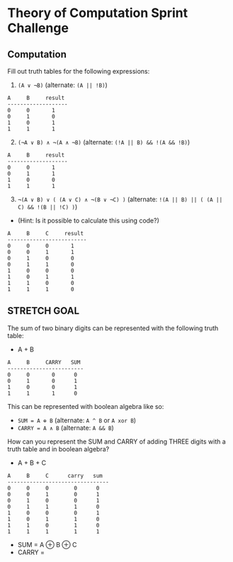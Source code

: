# Theory of Computation Sprint Challenge

## Computation

Fill out truth tables for the following expressions:

1. `(A ∨ ¬B)`   (alternate: `(A || !B)`)
```
A     B     result
-------------------
0     0       1
0     1       0
1     0       1
1     1       1
```

2. `(¬A ∨ B) ∧ ¬(A ∧ ¬B)`   (alternate: `(!A || B) && !(A && !B)`)
```
A     B     result
-------------------
0     0       1
0     1       1
1     0       0
1     1       1
```

3. `¬(A ∨ B) ∨ ( (A ∨ C) ∧ ¬(B ∨ ¬C) )`   (alternate: `!(A || B) || ( (A || C) && !(B || !C) )`)
  * (Hint: Is it possible to calculate this using code?)
```
A     B     C     result
-------------------------
0     0     0       1
0     0     1       1
0     1     0       0
0     1     1       0
1     0     0       0
1     0     1       1
1     1     0       0
1     1     1       0
```

## STRETCH GOAL

The sum of two binary digits can be represented with the following truth table:

* A + B
```
A     B     CARRY   SUM
------------------------
0     0       0      0
0     1       0      1
1     0       0      1
1     1       1      0
```
This can be represented with boolean algebra like so:

* `SUM = A ⊕ B`  (alternate: `A ^ B` or `A xor B`)
* `CARRY = A ∧ B`  (alternate: `A && B`)


How can you represent the SUM and CARRY of adding THREE digits with a truth table and in boolean algebra?

* A + B + C
```
A     B     C      carry   sum
--------------------------------
0     0     0        0      0
0     0     1        0      1
0     1     0        0      1
0     1     1        1      0
1     0     0        0      1
1     0     1        1      0
1     1     0        1      0
1     1     1        1      1
```
* SUM = A ⊕ B ⊕ C
* CARRY = 

